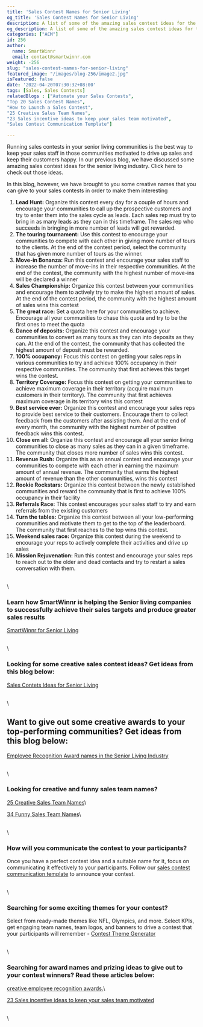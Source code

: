 ```yaml
---
title: 'Sales Contest Names for Senior Living'
og_title: 'Sales Contest Names for Senior Living'
description: A list of some of the amazing sales contest ideas for the senior living industry
og_description: A list of some of the amazing sales contest ideas for the senior living industry
categories: ["ACM"]
id: 256
author:
  name: SmartWinnr
  email: contact@smartwinnr.com
weight: -256
slug: "sales-contest-names-for-senior-living"
featured_image: "/images/blog-256/image2.jpg"
isFeatured: false
date: '2022-04-20T07:30:32+08:00'
tags: [Sales, Sales Contests]
relatedBlogs : ["Automate your Sales Contests",
"Top 20 Sales Contest Names",
"How to Launch a Sales Contest",
"25 Creative Sales Team Names",
"23 Sales incentive ideas to keep your sales team motivated",
"Sales Contest Communication Template"]

---
```

Running sales contests in your senior living communities is the best way to keep your sales staff in those communities motivated to drive up sales and keep their customers happy. In our previous blog, we have discussed some amazing sales contest ideas for the senior living industry. Click here to check out those ideas.

In this blog, however, we have brought to you some creative names that you can give to your sales contests in order to make them interesting

1. **Lead Hunt:** Organize this contest every day for a couple of hours and encourage your communities to call up the prospective customers and try to enter them into the sales cycle as leads. Each sales rep must try to bring in as many leads as they can in this timeframe. The sales rep who succeeds in bringing in more number of leads will get rewarded.
2. **The touring tournament:** Use this contest to encourage your communities to compete with each other in giving more number of tours to the clients. At the end of the contest period, select the community that has given more number of tours as the winner.
3. **Move-in Bonanza:** Run this contest and encourage your sales staff to increase the number of move-ins in their respective communities. At the end of the contest, the community with the highest number of move-ins will be declared a winner
4. **Sales Championship:** Organize this contest between your communities and encourage them to actively try to make the highest amount of sales. At the end of the contest period, the community with the highest amount of sales wins this contest
5. **The great race:** Set a quota here for your communities to achieve. Encourage all your communities to chase this quota and try to be the first ones to meet the quota
6. **Dance of deposits:** Organize this contest and encourage your communities to convert as many tours as they can into deposits as they can. At the end of the contest, the community that has collected the highest amount of deposit must be rewarded. 
7. **100% occupancy:** Focus this contest on getting your sales reps in various communities to try and achieve 100% occupancy in their respective communities. The community that first achieves this target wins the contest.
8. **Territory Coverage:** Focus this contest on getting your communities to achieve maximum coverage in their territory (acquire maximum customers in their territory). The community that first achieves maximum coverage in its territory wins this contest
9. **Best service ever:** Organize this contest and encourage your sales reps to provide best service to their customers. Encourage them to collect feedback from the customers after assisting them. And at the end of every month, the community with the highest number of positive feedback wins this contest. 
10. **Close em all:** Organize this contest and encourage all your senior living communities to close as many sales as they can in a given timeframe. The community that closes more number of sales wins this contest.
11. **Revenue Rush:** Organize this as an annual contest and encourage your communities to compete with each other in earning the maximum amount of annual revenue. The community that earns the highest amount of revenue than the other communities, wins this contest
12. **Rookie Rockstars:** Organize this contest between the newly established communities and reward the community that is first to achieve 100% occupancy in their facility
13. **Referrals Race:** This contest encourages your sales staff to try and earn referrals from the existing customers
14. **Turn the tables:** Organize this contest between all your low-performing communities and motivate them to get to the top of the leaderboard. The community that first reaches to the top wins this contest.
15. **Weekend sales race:** Organize this contest during the weekend to encourage your reps to actively complete their activities and drive up sales
16. **Mission Rejuvenation:** Run this contest and encourage your sales reps to reach out to the older and dead contacts and try to restart a sales conversation with them.

\
\

### Learn how SmartWinnr is helping the Senior living companies to successfully achieve their sales targets and produce greater sales results

[SmartWinnr for Senior Living](https://www.smartwinnr.com/solutions/senior-living/)

\
\

### Looking for some creative sales contest ideas? Get ideas from this blog below:

[Sales Contets Ideas for Senior Living](https://www.smartwinnr.com/post/sales-contest-ideas-for-senior-living/)

\
\

## Want to give out some creative awards to your top-performing communities? Get ideas from this blog below:

[Employee Recognition Award names in the Senior Living Industry](https://smartwinnr.com/post/employee-recognition-award-names-in-the-senior-living-industry/)

\
\

### Looking for creative and funny sales team names?

[25 Creative Sales Team Names](https://www.smartwinnr.com/post/25-creative-sales-team-names/)\

[34 Funny Sales Team Names](https://www.smartwinnr.com/post/funny-sales-team-names/)\

\
\

### How will you communicate the contest to your participants?

Once you have a perfect contest idea and a suitable name for it, focus on communicating it effectively to your participants. Follow our [sales contest communication template](https://www.smartwinnr.com/post/sales-contest-communication-template/) to announce your contest.

\
\

### Searching for some exciting themes for your contest?
Select from ready-made themes like NFL, Olympics, and more. Select KPIs, get engaging team names, team logos, and banners to drive a contest that your participants will remember - [Contest Theme Generator](https://tools.smartwinnr.com/#/contest-theme-generator)

\
\

### Searching for award names and prizing ideas to give out to your contest winners? Read these articles below:

[creative employee recognition awards.](https://www.smartwinnr.com/post/creative-employee-recognition-award-names/)\

[23 Sales incentive ideas to keep your sales team motivated](https://www.smartwinnr.com/post/sales-incentive-ideas-to-keep-your-sales-team-motivated/)

\
\
